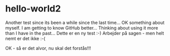 # hello-world2
Another test since its been a while since the last time...
OK something about myself. I am getting to know GitHub better...
Thinking about using it more than I have in the past...
Dette er en ny test :-)
Arbejder på sagen - men helt nemt er det ikke :-(

OK - så er det alvor, nu skal det forstås!!!